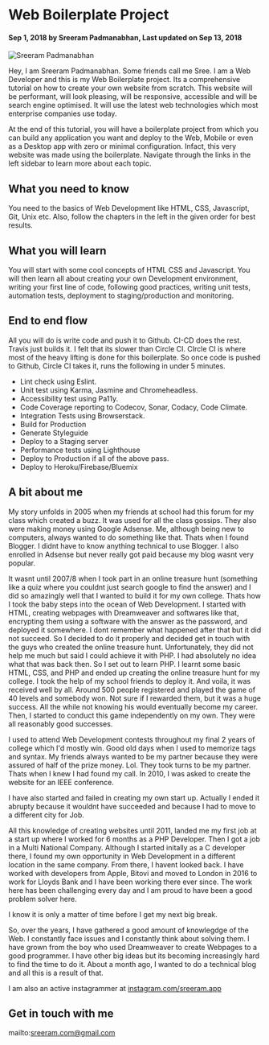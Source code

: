 # Web Boilerplate Project

#### Sep 1, 2018 by Sreeram Padmanabhan, Last updated on Sep 13, 2018

![Sreeram Padmanabhan](https://avatars0.githubusercontent.com/u/8502281?s=460&v=4 "Sreeram Padmanabhan")

Hey, I am Sreeram Padmanabhan. Some friends call me Sree. I am a Web Developer and this is my Web Boilerplate project. Its a comprehensive tutorial on how to create your own website from scratch. This website will be performant, will look pleasing, will be responsive, accessible and will be search engine optimised. It will use the latest web technologies which most enterprise companies use today.

At the end of this tutorial, you will have a boilerplate project from which you can build any application you want and deploy to the Web, Mobile or even as a Desktop app with zero or minimal configuration. Infact, this very website was made using the boilerplate. Navigate through the links in the left sidebar to learn more about each topic.

## What you need to know

You need to the basics of Web Development like HTML, CSS, Javascript, Git, Unix etc. Also, follow the chapters in the left in the given order for best results.

## What you will learn

You will start with some cool concepts of HTML CSS and Javascript. You will then learn all about creating your own Development environment, writing your first line of code, following good practices, writing unit tests, automation tests, deployment to staging/production and monitoring.

## End to end flow

All you will do is write code and push it to Github. CI-CD does the rest. Travis just builds it. I felt that its slower than Circle CI. CIrcle CI is where most of the heavy lifting is done for this boilerplate. So once code is pushed to Github, Circle CI takes it, runs the following in under 5 minutes.

- Lint check using Eslint.
- Unit test using Karma, Jasmine and Chromeheadless.
- Accessibility test using Pa11y.
- Code Coverage reporting to Codecov, Sonar, Codacy, Code Climate.
- Integration Tests using Browserstack.
- Build for Production
- Generate Styleguide
- Deploy to a Staging server
- Performance tests using Lighthouse
- Deploy to Production if all of the above pass.
- Deploy to Heroku/Firebase/Bluemix

## A bit about me

My story unfolds in 2005 when my friends at school had this forum for my class which created a buzz. It was used for all the class gossips. They also were making money using Google Adsense. Me, although being new to computers, always wanted to do something like that. Thats when I found Blogger. I didnt have to know anything technical to use Blogger. I also enrolled in Adsense but never really got paid because my blog wasnt very popular.

It wasnt until 2007/8 when I took part in an online treasure hunt (something like a quiz where you couldnt just search google to find the answer) and I did so amazingly well that I wanted to build it for my own college. Thats how I took the baby steps into the ocean of Web Development. I started with HTML, creating webpages with Dreamweaver and softwares like that, encrypting them using a software with the answer as the password, and deployed it somewhere. I dont remember what happened after that but it did not succeed. So I decided to do it properly and decided get in touch with the guys who created the online treasure hunt. Unfortunately, they did not help me much but said I could achieve it with PHP. I had absolutely no idea what that was back then. So I set out to learn PHP. I learnt some basic HTML, CSS, and PHP and ended up creating the online treasure hunt for my college. I took the help of my school friends to deploy it. And voila, it was received well by all. Around 500 people registered and played the game of 40 levels and somebody won. Not sure if I rewarded them, but it was a huge success. All the while not knowing his would eventually become my career. Then, I started to conduct this game independently on my own. They were all reasonably good successes.

I used to attend Web Development contests throughout my final 2 years of college which I'd mostly win. Good old days when I used to memorize tags and syntax. My friends always wanted to be my partner because they were assured of half of the prize money. Lol. They took turns to be my partner. Thats when I knew I had found my call. In 2010, I was asked to create the website for an IEEE conference.

I have also started and failed in creating my own start up. Actually I ended it abrupty because it wouldnt have succeeded and because I had to move to a different city for Job.

All this knowledge of creating websites until 2011, landed me my first job at a start up where I worked for 6 months as a PHP Developer. Then I got a job in a Multi National Company. Although I started initally as a C developer there, I found my own opportunity in Web Development in a different location in the same company. From there, I havent looked back. I have worked with developers from Apple, Bitovi and moved to London in 2016 to work for Lloyds Bank and I have been working there ever since. The work here has been challenging every day and I am proud to have been a good problem solver here.

I know it is only a matter of time before I get my next big break.

So, over the years, I have gathered a good amount of knowlegdge of the Web. I constantly face issues and I constantly think about solving them. I have grown from the boy who used Dreamweaver to create Webpages to a good programmer. I have other big ideas but its becoming increasingly hard to find the time to do it. About a month ago, I wanted to do a technical blog and all this is a result of that.

I am also an active instagrammer at [instagram.com/sreeram.app](http://instagram.com/sreeram.app)

## Get in touch with me

mailto:sreeram.com@gmail.com